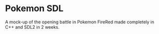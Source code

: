 # Pokemon SDL
 A mock-up of the opening battle in Pokemon FireRed made completely in C++ and SDL2 in 2 weeks.
